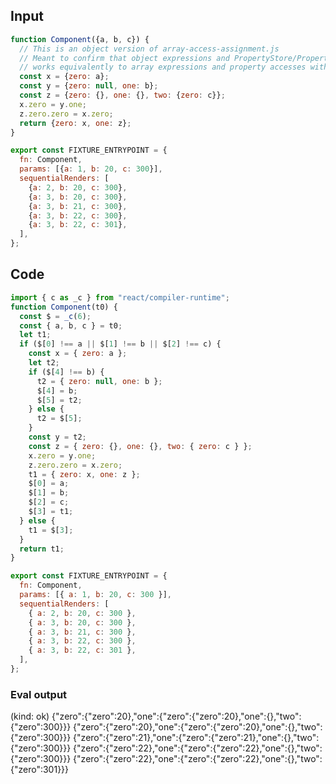 
## Input

```javascript
function Component({a, b, c}) {
  // This is an object version of array-access-assignment.js
  // Meant to confirm that object expressions and PropertyStore/PropertyLoad with strings
  // works equivalently to array expressions and property accesses with numeric indices
  const x = {zero: a};
  const y = {zero: null, one: b};
  const z = {zero: {}, one: {}, two: {zero: c}};
  x.zero = y.one;
  z.zero.zero = x.zero;
  return {zero: x, one: z};
}

export const FIXTURE_ENTRYPOINT = {
  fn: Component,
  params: [{a: 1, b: 20, c: 300}],
  sequentialRenders: [
    {a: 2, b: 20, c: 300},
    {a: 3, b: 20, c: 300},
    {a: 3, b: 21, c: 300},
    {a: 3, b: 22, c: 300},
    {a: 3, b: 22, c: 301},
  ],
};

```

## Code

```javascript
import { c as _c } from "react/compiler-runtime";
function Component(t0) {
  const $ = _c(6);
  const { a, b, c } = t0;
  let t1;
  if ($[0] !== a || $[1] !== b || $[2] !== c) {
    const x = { zero: a };
    let t2;
    if ($[4] !== b) {
      t2 = { zero: null, one: b };
      $[4] = b;
      $[5] = t2;
    } else {
      t2 = $[5];
    }
    const y = t2;
    const z = { zero: {}, one: {}, two: { zero: c } };
    x.zero = y.one;
    z.zero.zero = x.zero;
    t1 = { zero: x, one: z };
    $[0] = a;
    $[1] = b;
    $[2] = c;
    $[3] = t1;
  } else {
    t1 = $[3];
  }
  return t1;
}

export const FIXTURE_ENTRYPOINT = {
  fn: Component,
  params: [{ a: 1, b: 20, c: 300 }],
  sequentialRenders: [
    { a: 2, b: 20, c: 300 },
    { a: 3, b: 20, c: 300 },
    { a: 3, b: 21, c: 300 },
    { a: 3, b: 22, c: 300 },
    { a: 3, b: 22, c: 301 },
  ],
};

```
      
### Eval output
(kind: ok) {"zero":{"zero":20},"one":{"zero":{"zero":20},"one":{},"two":{"zero":300}}}
{"zero":{"zero":20},"one":{"zero":{"zero":20},"one":{},"two":{"zero":300}}}
{"zero":{"zero":21},"one":{"zero":{"zero":21},"one":{},"two":{"zero":300}}}
{"zero":{"zero":22},"one":{"zero":{"zero":22},"one":{},"two":{"zero":300}}}
{"zero":{"zero":22},"one":{"zero":{"zero":22},"one":{},"two":{"zero":301}}}